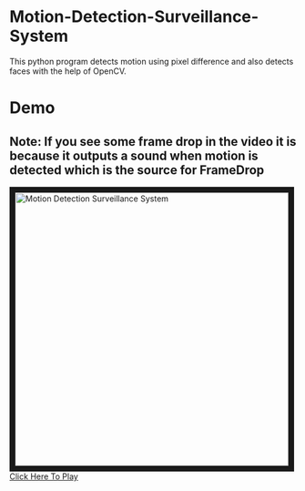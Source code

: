 # Motion-Detection-Surveillance-System
This python program detects motion using pixel difference and also detects faces with the help of OpenCV.

# Demo
## Note: If you see some frame drop in the video it is because it outputs a sound when motion is detected which is the source for FrameDrop
<a href="http://www.youtube.com/watch?feature=player_embedded&v=pBsEbm6spcA
" target="_blank"><img src="http://img.youtube.com/vi/pBsEbm6spcA/0.jpg" 
alt="Motion Detection Surveillance System" width="480" height="480" border="10" />Click Here To Play</a>

